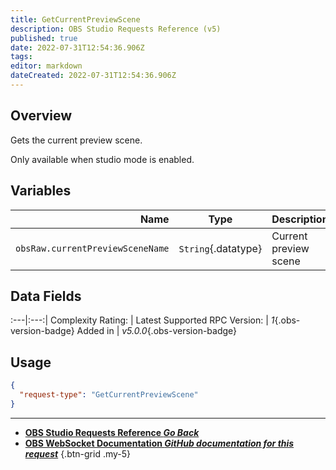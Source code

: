 ```yaml
---
title: GetCurrentPreviewScene
description: OBS Studio Requests Reference (v5)
published: true
date: 2022-07-31T12:54:36.906Z
tags: 
editor: markdown
dateCreated: 2022-07-31T12:54:36.906Z
---
```


## Overview
Gets the current preview scene.

Only available when studio mode is enabled.

## Variables
Name | Type | Description | 
----:|:---------:|:------------|
`obsRaw.currentPreviewSceneName` | `String`{.datatype} | Current preview scene

## Data Fields
:---|:---:|
Complexity Rating: | <span class="stars stars--1"></span>
Latest Supported RPC Version: | *1*{.obs-version-badge}
Added in | *v5.0.0*{.obs-version-badge}

## Usage
```json
{
  "request-type": "GetCurrentPreviewScene"
}
```

---

- [<i class="mdi mdi-chevron-left"></i>**OBS Studio Requests Reference *Go Back***](/en/Broadcasters/OBS/Requests)
- [<i class="mdi mdi-github"></i> **OBS WebSocket Documentation *GitHub documentation for this request***](https://github.com/obsproject/obs-websocket/blob/master/docs/generated/protocol.md#getcurrentpreviewscene)
{.btn-grid .my-5}